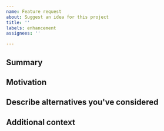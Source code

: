 ```yaml
---
name: Feature request
about: Suggest an idea for this project
title: ''
labels: enhancement
assignees: ''

---
```


<!--

Have you read StreamActions-Bot's Code of Conduct? By filing an Issue, you are expected to comply with it, including treating everyone with respect: https://github.com/StreamActions/StreamActions-Bot/blob/master/CODE_OF_CONDUCT.md

Do you want to ask a question? Are you looking for support? The StreamActions Discord is the best place for getting support: https://discord.gg/awAuH8W

---

Keep in mind that StreamActions-Bot is highly customizable in a number of ways and we strongly prefer that you consider these options before filing this issue:

* Tweak StreamActions-Bot's configuration.
* Install or create a community package.
* Use the GraphQL API to handle the feature in an external program.

If you're convinced that none of these options are appropriate for the feature you want, please explain why that's the case by completely filling out the issue template below.

Also note that the StreamActions team has finite resources so it's unlikely that we'll work on all feature requests. If we're interested in a particular feature however, we'll follow up and ask you to submit an RFC to talk about it in more detail.

-->

## Summary

<!-- One paragraph explanation of the feature. -->

## Motivation

<!-- Why are we doing this? What use cases does it support? What is the expected outcome? -->

## Describe alternatives you've considered

<!-- A clear and concise description of the alternative solutions you've considered. Be sure to explain why Atom's existing customizability isn't suitable for this feature. -->

## Additional context

<!-- Add any other context or screenshots about the feature request here. -->
